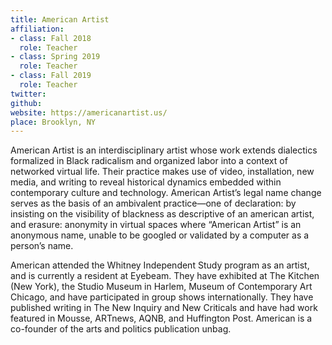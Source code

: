 ```yaml
---
title: American Artist
affiliation:
- class: Fall 2018
  role: Teacher
- class: Spring 2019
  role: Teacher
- class: Fall 2019
  role: Teacher
twitter:
github:
website: https://americanartist.us/
place: Brooklyn, NY
---
```

American Artist is an interdisciplinary artist whose work extends dialectics formalized in Black radicalism and organized labor into a context of networked virtual life. Their practice makes use of video, installation, new media, and writing to reveal historical dynamics embedded within contemporary culture and technology. American Artist’s legal name change serves as the basis of an ambivalent practice—one of declaration: by insisting on the visibility of blackness as descriptive of an american artist, and erasure: anonymity in virtual spaces where “American Artist” is an anonymous name, unable to be googled or validated by a computer as a person’s name.

American attended the Whitney Independent Study program as an artist, and is currently a resident at Eyebeam. They have exhibited at The Kitchen (New York), the Studio Museum in Harlem, Museum of Contemporary Art Chicago, and have participated in group shows internationally. They have published writing in The New Inquiry and New Criticals and have had work featured in Mousse, ARTnews, AQNB, and Huffington Post. American is a co-founder of the arts and politics publication unbag.
